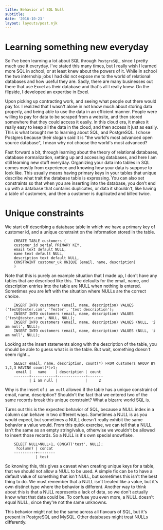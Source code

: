```yaml
---
title: Behavior of SQL Null
subtitle: 
date: '2016-10-23'
layout: layouts/post.njk
---
```


# Learning something new everyday

So I've been learning a lot about SQL through `PostgreSQL`, since I pretty
much use it everyday. I've stated this many times, but I really wish I learned
more SQL in school, or at least knew about the powers of it. While in school
the two internship jobs I had did not expose me to the world of relational
databases and how useful they are. Sadly, there are many businesses out there
that use Excel as their database and that's all I really knew. On the
flipside, I developed an expertise in Excel.

Upon picking up contracting work, and seeing what people out there would pay
for. I realized that I wasn't alone in not know much about storing data
properly, and being able to use the data in an efficient manner. People were
willing to pay for data to be scraped from a website, and then stored
somewhere that they could access it easily. In this cloud era, it makes it
really easy to keep all the data in the cloud, and then access it just as
easily. This is what brought me to learning about SQL, and PostgreSQL. I chose
Postgres because their slogan said it is "the world's most advanced open
source database", I mean why not choose the world's most advanced?

Fast forward a bit, through learning about the theory of relational databases,
database normalization, setting up and accessing databases, and here I am
still learning new stuff everyday. Organizing your data into tables in SQL
comes mostly from experience and knowing how your data is suppose to look
like. This usually means having primary keys in your tables that unique
describe what trait the database table is expressing. You can also set
constraints so that when you are inserting into the database, you don't end up
with a database that contains duplicates, or data it shouldn't, like having a
table of customers, and then a customer is duplicated and billed twice.

# Unique constraints

We start off describing a database table in which we have a primary key of
customer id, and a unique constraint on the information stored in the table.

```
    CREATE TABLE customers (
    customer_id serial PRIMARY KEY,
    email text default NULL,
    name text default NULL,
    description text default NULL,
    CONSTRAINT customer_uk UNIQUE (email, name, description)
    )
```

Note that this is purely an example situation that I made up, I don't have any
tables that are described like this. The defaults for the email, name, and
description entries into the table are NULL when nothing is entered. Sometimes
you are left with the situation where NULLs are the correct choice.

```
    INSERT INTO customers (email, name, description) VALUES ('test@tester.com', 'Tester', 'test description');
    INSERT INTO customers (email, name, description) VALUES ('test@tester.com', NULL, NULL);
    INSERT INTO customers (email, name, description) VALUES (NULL, 'i am null', NULL);
    INSERT INTO customers (email, name, description) VALUES (NULL, 'i am null', NULL);
```

Looking at the insert statements along with the description of the table, you
should be able to guess what is in the table. But wait, something doesn't seem
right…

```
    SELECT email, name, description, count(*) FROM customers GROUP BY 1,2,3 HAVING count(*)>1;
     email |   name    | description | count
    -------+-----------+-------------+-------
           | i am null |             |     2
```

Why is the insert of `i am null` allowed if the table has a unique constraint
of email, name, description? Shouldn't the fact that we entered two of the
same records break this unique constraint? What a bizarre world SQL is.

Turns out this is the expected behavior of SQL, because a NULL index in a
column can behave in two different ways. Sometimes a NULL is as you would
expect, but sometimes a NULL doesn't really exhibit the same behavior a value
would. From this quick exercise, we can tell that a NULL isn't the same as an
empty string/value, otherwise we wouldn't be allowed to insert those records.
So a NULL is it's own special snowflake.

```
    SELECT NULL>NULL+1, CONCAT('test', NULL);
     ?column? | concat
    ----------+--------
              | test
```

So knowing this, this gives a caveat when creating unique keys for a table,
that we should not allow a NULL to be used. A simple fix can be to have a
default value of something that isn't NULL, but sometimes this isn't the best
thing to do. We must remember that a NULL isn't treated like a value, but it's
own distinct type where the behavior is different. Another way to think about
this is that a NULL represents a lack of data, so we don't actually know what
that data could be. To confuse you even more, a NULL doesn't equal NULL, since
they're not the same unknowns.

This behavior might not be the same across all flavours of SQL, but it's
present in PostgreSQL and MySQL. Other databases might treat NULLs
differently.